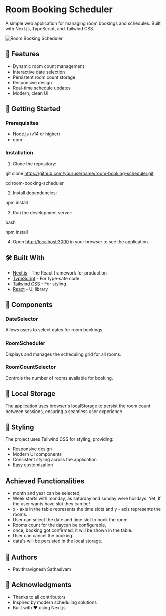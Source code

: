 # Room Booking Scheduler

A simple web application for managing room bookings and schedules. Built with Next.js, TypeScript, and Tailwind CSS.

![Room Booking Scheduler](screenshot.png)

## 🌟 Features

- Dynamic room count management
- Interactive date selection
- Persistent room count storage
- Responsive design
- Real-time schedule updates
- Modern, clean UI

## 🚀 Getting Started

### Prerequisites

- Node.js (v14 or higher)
- npm 

### Installation

1. Clone the repository: 

git clone https://github.com/yourusername/room-booking-scheduler.git

cd room-booking-scheduler

2. Install dependencies:

npm install

3. Run the development server:

bash

npm install

4. Open [http://localhost:3000](http://localhost:3000) in your browser to see the application.

## 🛠️ Built With

- [Next.js](https://nextjs.org/) - The React framework for production
- [TypeScript](https://www.typescriptlang.org/) - For type-safe code
- [Tailwind CSS](https://tailwindcss.com/) - For styling
- [React](https://reactjs.org/) - UI library

## 📱 Components

### DateSelector
Allows users to select dates for room bookings.

### RoomScheduler
Displays and manages the scheduling grid for all rooms.

### RoomCountSelector
Controls the number of rooms available for booking.

## 💾 Local Storage

The application uses browser's localStorage to persist the room count between sessions, ensuring a seamless user experience.

## 🎨 Styling

The project uses Tailwind CSS for styling, providing:
- Responsive design
- Modern UI components
- Consistent styling across the application
- Easy customization

## Achieved Functionalities

- month and year can be selected,
- Week starts with monday, as saturday and sunday were hoildays. Yet, If the user wants have slot they can be!
- x - axis in the table represents the time slots and y - axis represents the rooms.
- User can select the date and time slot to book the room.
- Rooms count for the daycan be configurable,
- once, booking got confirmed, it will be shown in the table.
- User can cancel the booking.
- data's will be persisted in the local storage.

## 👥 Authors

- Pavithravignesh Sathasivam

## 🙏 Acknowledgments

- Thanks to all contributors
- Inspired by modern scheduling solutions
- Built with ❤️ using Next.js
